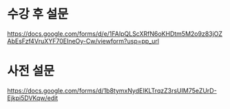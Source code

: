 # 수강 후 설문
https://docs.google.com/forms/d/e/1FAIpQLScXRfN6oKHDtm5M2o9z83jOZAbEsFzf4VruXYF70EIneOy-Cw/viewform?usp=pp_url

# 사전 설문
https://docs.google.com/forms/d/1b8tymxNydEIKLTrqzZ3rsUIM75eZUrD-Ejkpi5DVKqw/edit



